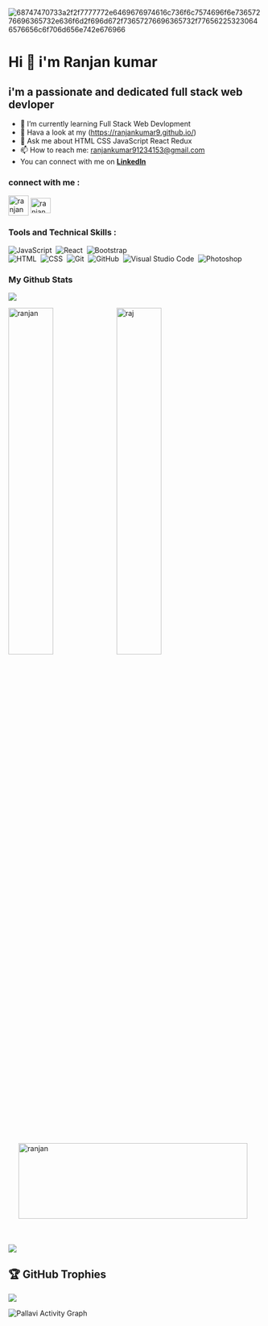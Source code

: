   ![68747470733a2f2f7777772e6469676974616c736f6c7574696f6e73657276696365732e636f6d2f696d672f73657276696365732f776562253230646576656c6f706d656e742e676966](https://user-images.githubusercontent.com/107936455/203690603-726e50ce-2cf6-4b62-82ee-d51ed9100f05.gif)

  # Hi 👋 i'm Ranjan kumar 
   
 
   
   ## i'm a passionate and dedicated full stack web devloper
   
- 🌱 I’m currently learning Full Stack Web Devlopment             
- 🤔 Hava a look at my (https://ranjankumar9.github.io/)
- 💬 Ask me about HTML CSS JavaScript React Redux
- 📫 How to reach me: ranjankumar91234153@gmail.com
- You can connect with me on [**LinkedIn**](https://www.linkedin.com/in/ranjan-kumar-a8590a237/)


### connect with me :
<a href="https://github.com/ranjankumar9"><img align="center" src="https://i.pinimg.com/736x/b1/5e/ed/b15eedbdafbbdbca3249e3942f4faf3b.jpg" alt = "ranjan" height="40" width="40" /></a>
<a href="https://www.linkedin.com/in/ranjan-kumar-a8590a237/"><img align="center" src="https://cdn-icons-png.flaticon.com/512/174/174857.png" alt="ranjan" height="30" width="40" /></a>



### Tools and Technical Skills :


![JavaScript](https://img.shields.io/badge/-JavaScript-05122A?style=flat&logo=javascript)&nbsp;
![React](https://img.shields.io/badge/-React-05122A?style=flat&logo=react)&nbsp;
![Bootstrap](https://img.shields.io/badge/-Bootstrap-05122A?style=flat&logo=bootstrap&logoColor=563D7C)\
![HTML](https://img.shields.io/badge/-HTML-05122A?style=flat&logo=HTML5)&nbsp;
![CSS](https://img.shields.io/badge/-CSS-05122A?style=flat&logo=CSS3&logoColor=1572B6)&nbsp;
![Git](https://img.shields.io/badge/-Git-05122A?style=flat&logo=git)&nbsp;
![GitHub](https://img.shields.io/badge/-GitHub-05122A?style=flat&logo=github)&nbsp;
![Visual Studio Code](https://img.shields.io/badge/-Visual%20Studio%20Code-05122A?style=flat&logo=visual-studio-code&logoColor=007ACC)&nbsp;
![Photoshop](https://img.shields.io/badge/-Photoshop-05122A?style=flat&logo=adobe-photoshop)&nbsp;
<br />

### My Github Stats
<img src="http://github-profile-summary-cards.vercel.app/api/cards/profile-details?username=ranjankumar9&theme=github">
<p><img align="left" width="42%" src="https://github-readme-stats.vercel.app/api?username=ranjankumar9" alt="ranjan" /></p> 
<p><img align="left" width="42%" src="https://github-readme-stats.vercel.app/api/top-langs/?username=ranjankumar9&langs_count=8&count_private=true&layout=compact&theme=react&hide_border=true&bg_color=0D1117"alt="raj" /></p>
<p><img align="center" width="95%" height="150px" margin="auto" style="padding:20px" src="https://streak-stats.demolab.com/?user=ranjankumar9&border_radius=5" alt="ranjan" /></p> <br>
<img src="https://github-profile-summary-cards.vercel.app/api/cards/productive-time?username=ranjankumar9&theme=github&utcOffset=8">

## 🏆 GitHub Trophies
![](https://github-profile-trophy.vercel.app/?username=ranjankumar9&theme=flat&no-frame=false&no-bg=false&margin-w=4 )

<p><img alt="Pallavi Activity Graph" src="https://github-readme-activity-graph.cyclic.app/graph?username=ranjankumar9&theme=github&hide_border=true" /></p>


